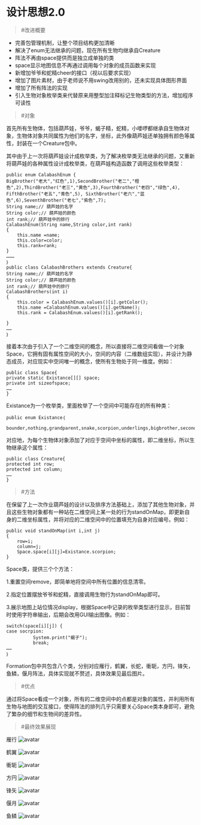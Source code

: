 ﻿﻿﻿﻿﻿﻿﻿﻿﻿﻿﻿﻿﻿﻿﻿﻿设计思想2.0==>#改进概要+ 完善包管理机制，让整个项目结构更加清晰+ 解决了enum无法继承的问题，现在所有生物均继承自Creature+ 阵法不再由space提供而是独立成单独的类+ space显示地图信息不再通过调用每个对象的成员函数来实现+ 新增加爷爷和蛇精cheer的接口（视以后要求实现）+ 增加了图片素材，由于老师说不用swing改用别的，还未实现具体图形界面+ 增加了所有阵法的实现+ 引入生物对象枚举类来代替原来用整型加注释标记生物类型的方法，增加程序可读性>#对象首先所有生物体，包括葫芦娃，爷爷，蝎子精，蛇精，小喽啰都继承自生物体对象，生物体对象共同属性为他们的名字，坐标，此外像葫芦娃还单独拥有颜色等属性，封装在一个Creature包中。其中由于上一次将葫芦娃设计成枚举类，为了解决枚举类无法继承的问题，又重新将葫芦娃的各种属性设计成枚举类，在葫芦娃构造函数了调用这些枚举类型：    public enum CalabashEnum {    BigBrother("老大","红色",1),SecondBrother("老二","橙色",2),ThirdBrother("老三","黄色",3),FourthBrother("老四","绿色",4),    FifthBrother("老五","青色",5), SixthBrother("老六","蓝色",6),SeventhBrother("老七","紫色",7);    String name;// 葫芦娃的名字    String color;// 葫芦娃的颜色    int rank;// 葫芦娃中的排行    CalabashEnum(String name,String color,int rank)    {        this.name =name;        this.color=color;        this.rank=rank;    }    ………    ｝    public class CalabashBrothers extends Creature{    String name;// 葫芦娃的名字    String color;// 葫芦娃的颜色    int rank;// 葫芦娃中的排行    CalabashBrothers(int i)    {        this.color = CalabashEnum.values()[i].getColor();        this.name =CalabashEnum.values()[i].getName();        this.rank = CalabashEnum.values()[i].getRank();    }    ……    ｝接着本次由于引入了一个二维空间的概念，所以直接将二维空间看做一个对象Space，它拥有固有属性空间的大小，空间的内容（二维数组实现），并设计为静态成员，对应现实中空间唯一的概念，使所有生物处于同一维度。例如：        public class Space{    private static Existance[][] space;    private int sizeofspace;    ……    }   Existance为一个枚举类，里面枚举了一个空间中可能存在的所有种类：    public enum Existance｛        bounder,nothing,grandparent,snake,scorpion,underlings,bigbrother,secondbrother,thirdbrother,fourthbrother,fifthbrother,sixthbrother,seventhbrother;}对应地，为每个生物体对象添加了对应于空间中坐标的属性，即二维坐标，所以生物继承这个属性：    public class Creature{    protected int row;    protected int column;    ……    }    >#方法在保留了上一次作业葫芦娃的设计以及排序方法基础上，添加了其他生物对象，并且这些生物对象都有一种站在二维空间上某一处的行为standOnMap，即更新自身的二维坐标属性，并将对应的二维空间中的位置填充为自身对应编号。例如：    public void standOnMap(int i,int j)    {        row=i;        column=j;        Space.space[i][j]=Existance.scorpion;    }    Space类，提供三个个方法：1.重置空间remove，即简单地将空间中所有位置的信息清零。2.指定位置摆放爷爷和蛇精，直接调用生物行为standOnMap即可。3.展示地图上站位情况display，根据Space中记录的枚举类型进行显示，目前暂时使用字符串输出，后期会改用GUI输出图像。例如：        switch(space[i][j]) {    case socrpion:              System.print("蝎子");              break;    ……    ｝Formation包中共包含八个类，分别对应雁行，鹤翼，长蛇，衝轭，方円，锋矢，鱼鳞，偃月阵法，具体实现就不赘述，具体效果见最后图片。>#优点通过将Space看成一个对象，所有的二维空间中的点都是对象的属性，并利用所有生物与地图的交互接口，使得阵法的排列几乎只需要关心Space类本身即可，避免了繁杂的细节和生物间的差异性。>#最终效果展现雁行![avatar](https://github.com/161220012/cjh-house/blob/master/Yanxing.jpg)鹤翼![avatar](https://github.com/161220012/cjh-house/blob/master/Heyi.jpg)衝轭![avatar](https://github.com/161220012/cjh-house/blob/master/Chonge.jpg)方円![avatar](https://github.com/161220012/cjh-house/blob/master/Fangyuan.jpg)锋矢![avatar](https://github.com/161220012/cjh-house/blob/master/Fengshi.jpg)偃月![avatar](https://github.com/161220012/cjh-house/blob/master/Yanyue.jpg)鱼鳞![avatar](https://github.com/161220012/cjh-house/blob/master/Yulin.jpg)